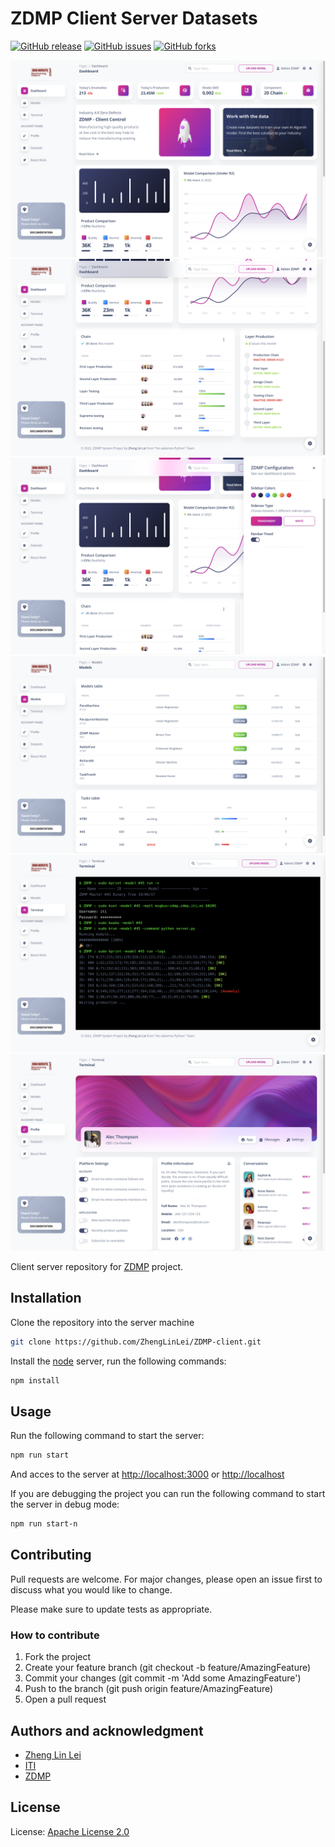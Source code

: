 # ZDMP Client Server Datasets

[![GitHub release](https://img.shields.io/github/release/ZhengLinLei/ZDMP-client.svg)](https://github.com/ZhengLinLei/ZDMP-client/releases)
[![GitHub issues](https://img.shields.io/github/issues/ZhengLinLei/ZDMP-client.svg)](https://github.com/ZhengLinLei/ZDMP-client/issues)
[![GitHub forks](https://img.shields.io/github/forks/ZhengLinLei/ZDMP-client.svg)](https://github.com/ZhengLinLei/ZDMP-client/fork)


![Client](./docs/dashboard.png)
![Client](./docs/layer.png)
![Client](./docs/config.png)
![Client](./docs/models.png)
![Client](./docs/terminal.png)
![Client](./docs/profile.png)


Client server repository for [ZDMP](https://github.com/ZhengLinLei/ZDMP) project.

## Installation
Clone the repository into the server machine
```bash
git clone https://github.com/ZhengLinLei/ZDMP-client.git
```

Install the [node](https://nodejs.org) server, run the following commands:
```bash
npm install
```

## Usage
Run the following command to start the server:
```bash
npm run start
```

And acces to the server at [http://localhost:3000](http://localhost:3000) or [http://localhost](http://localhost)

If you are debugging the project you can run the following command to start the server in debug mode:
```bash
npm run start-n
```

## Contributing
Pull requests are welcome. For major changes, please open an issue first to discuss what you would like to change.

Please make sure to update tests as appropriate.

### How to contribute
1. Fork the project
2. Create your feature branch (git checkout -b feature/AmazingFeature)
3. Commit your changes (git commit -m 'Add some AmazingFeature')
4. Push to the branch (git push origin feature/AmazingFeature)
5. Open a pull request


## Authors and acknowledgment
* [Zheng Lin Lei](https://github.com/ZhengLinLei)
* [ITI](https://iti.es)
* [ZDMP](https://zdmp.eu)



## License
License: [Apache License 2.0](http://www.apache.org/licenses/)